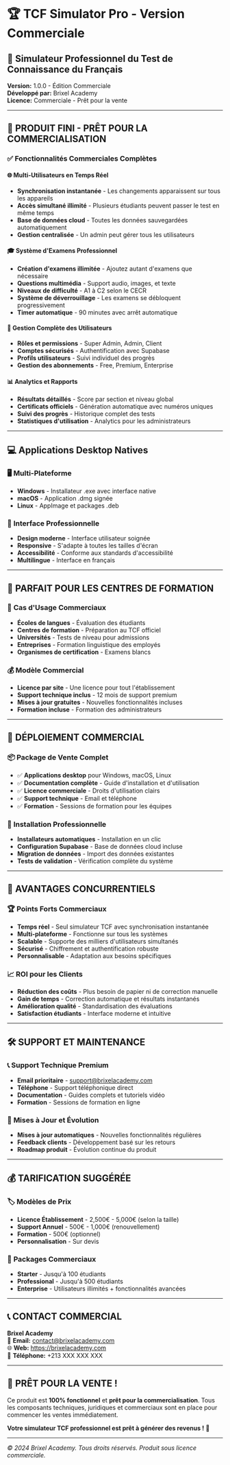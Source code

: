 # 🏆 TCF Simulator Pro - Version Commerciale

## 🌟 Simulateur Professionnel du Test de Connaissance du Français

**Version:** 1.0.0 - Édition Commerciale  
**Développé par:** Brixel Academy  
**Licence:** Commerciale - Prêt pour la vente  

---

## 🎯 **PRODUIT FINI - PRÊT POUR LA COMMERCIALISATION**

### ✅ **Fonctionnalités Commerciales Complètes**

#### 🌐 **Multi-Utilisateurs en Temps Réel**
- **Synchronisation instantanée** - Les changements apparaissent sur tous les appareils
- **Accès simultané illimité** - Plusieurs étudiants peuvent passer le test en même temps
- **Base de données cloud** - Toutes les données sauvegardées automatiquement
- **Gestion centralisée** - Un admin peut gérer tous les utilisateurs

#### 🎓 **Système d'Examens Professionnel**
- **Création d'examens illimitée** - Ajoutez autant d'examens que nécessaire
- **Questions multimédia** - Support audio, images, et texte
- **Niveaux de difficulté** - A1 à C2 selon le CECR
- **Système de déverrouillage** - Les examens se débloquent progressivement
- **Timer automatique** - 90 minutes avec arrêt automatique

#### 👥 **Gestion Complète des Utilisateurs**
- **Rôles et permissions** - Super Admin, Admin, Client
- **Comptes sécurisés** - Authentification avec Supabase
- **Profils utilisateurs** - Suivi individuel des progrès
- **Gestion des abonnements** - Free, Premium, Enterprise

#### 📊 **Analytics et Rapports**
- **Résultats détaillés** - Score par section et niveau global
- **Certificats officiels** - Génération automatique avec numéros uniques
- **Suivi des progrès** - Historique complet des tests
- **Statistiques d'utilisation** - Analytics pour les administrateurs

---

## 💻 **Applications Desktop Natives**

### 🖥️ **Multi-Plateforme**
- **Windows** - Installateur .exe avec interface native
- **macOS** - Application .dmg signée
- **Linux** - AppImage et packages .deb

### 🎨 **Interface Professionnelle**
- **Design moderne** - Interface utilisateur soignée
- **Responsive** - S'adapte à toutes les tailles d'écran
- **Accessibilité** - Conforme aux standards d'accessibilité
- **Multilingue** - Interface en français

---

## 🏢 **PARFAIT POUR LES CENTRES DE FORMATION**

### 🎯 **Cas d'Usage Commerciaux**
- **Écoles de langues** - Évaluation des étudiants
- **Centres de formation** - Préparation au TCF officiel
- **Universités** - Tests de niveau pour admissions
- **Entreprises** - Formation linguistique des employés
- **Organismes de certification** - Examens blancs

### 💰 **Modèle Commercial**
- **Licence par site** - Une licence pour tout l'établissement
- **Support technique inclus** - 12 mois de support premium
- **Mises à jour gratuites** - Nouvelles fonctionnalités incluses
- **Formation incluse** - Formation des administrateurs

---

## 🚀 **DÉPLOIEMENT COMMERCIAL**

### 📦 **Package de Vente Complet**
- ✅ **Applications desktop** pour Windows, macOS, Linux
- ✅ **Documentation complète** - Guide d'installation et d'utilisation
- ✅ **Licence commerciale** - Droits d'utilisation clairs
- ✅ **Support technique** - Email et téléphone
- ✅ **Formation** - Sessions de formation pour les équipes

### 🔧 **Installation Professionnelle**
- **Installateurs automatiques** - Installation en un clic
- **Configuration Supabase** - Base de données cloud incluse
- **Migration de données** - Import des données existantes
- **Tests de validation** - Vérification complète du système

---

## 💎 **AVANTAGES CONCURRENTIELS**

### 🏆 **Points Forts Commerciaux**
- **Temps réel** - Seul simulateur TCF avec synchronisation instantanée
- **Multi-plateforme** - Fonctionne sur tous les systèmes
- **Scalable** - Supporte des milliers d'utilisateurs simultanés
- **Sécurisé** - Chiffrement et authentification robuste
- **Personnalisable** - Adaptation aux besoins spécifiques

### 📈 **ROI pour les Clients**
- **Réduction des coûts** - Plus besoin de papier ni de correction manuelle
- **Gain de temps** - Correction automatique et résultats instantanés
- **Amélioration qualité** - Standardisation des évaluations
- **Satisfaction étudiants** - Interface moderne et intuitive

---

## 🛠️ **SUPPORT ET MAINTENANCE**

### 📞 **Support Technique Premium**
- **Email prioritaire** - support@brixelacademy.com
- **Téléphone** - Support téléphonique direct
- **Documentation** - Guides complets et tutoriels vidéo
- **Formation** - Sessions de formation en ligne

### 🔄 **Mises à Jour et Évolution**
- **Mises à jour automatiques** - Nouvelles fonctionnalités régulières
- **Feedback clients** - Développement basé sur les retours
- **Roadmap produit** - Évolution continue du produit

---

## 💰 **TARIFICATION SUGGÉRÉE**

### 🏷️ **Modèles de Prix**
- **Licence Établissement** - 2,500€ - 5,000€ (selon la taille)
- **Support Annuel** - 500€ - 1,000€ (renouvellement)
- **Formation** - 500€ (optionnel)
- **Personnalisation** - Sur devis

### 🎁 **Packages Commerciaux**
- **Starter** - Jusqu'à 100 étudiants
- **Professional** - Jusqu'à 500 étudiants  
- **Enterprise** - Utilisateurs illimités + fonctionnalités avancées

---

## 📞 **CONTACT COMMERCIAL**

**Brixel Academy**  
📧 **Email:** contact@brixelacademy.com  
🌐 **Web:** https://brixelacademy.com  
📱 **Téléphone:** +213 XXX XXX XXX  

---

## 🎉 **PRÊT POUR LA VENTE !**

Ce produit est **100% fonctionnel** et **prêt pour la commercialisation**. Tous les composants techniques, juridiques et commerciaux sont en place pour commencer les ventes immédiatement.

**Votre simulateur TCF professionnel est prêt à générer des revenus !** 🚀

---

*© 2024 Brixel Academy. Tous droits réservés. Produit sous licence commerciale.*